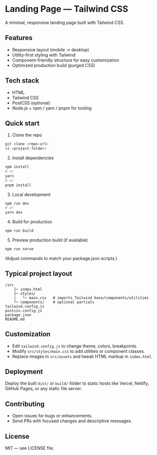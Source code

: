 # Landing Page — Tailwind CSS

A minimal, responsive landing page built with Tailwind CSS.

## Features
- Responsive layout (mobile → desktop)
- Utility-first styling with Tailwind
- Component-friendly structure for easy customization
- Optimized production build (purged CSS)

## Tech stack
- HTML
- Tailwind CSS
- PostCSS (optional)
- Node.js + npm / yarn / pnpm for tooling

## Quick start

1. Clone the repo
```bash
git clone <repo-url>
cd <project-folder>
```

2. Install dependencies
```bash
npm install
# or
yarn
# or
pnpm install
```

3. Local development
```bash
npm run dev
# or
yarn dev
```

4. Build for production
```bash
npm run build
```

5. Preview production build (if available)
```bash
npm run serve
```

(Adjust commands to match your package.json scripts.)

## Typical project layout
```
/src
    ├─ index.html
    ├─ styles/
    │   └─ main.css   # imports Tailwind base/components/utilities
    └─ components/    # optional partials
tailwind.config.js
postcss.config.js
package.json
README.md
```

## Customization
- Edit `tailwind.config.js` to change theme, colors, breakpoints.
- Modify `src/styles/main.css` to add utilities or component classes.
- Replace images in `src/assets` and tweak HTML markup in `index.html`.

## Deployment
Deploy the built `dist/` or `build/` folder to static hosts like Vercel, Netlify, GitHub Pages, or any static file server.

## Contributing
- Open issues for bugs or enhancements.
- Send PRs with focused changes and descriptive messages.

## License
MIT — see LICENSE file.
